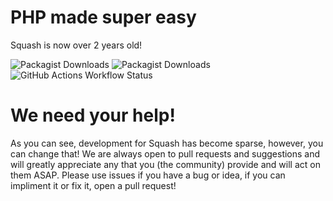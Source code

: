 # PHP made super easy

Squash is now over 2 years old!

![Packagist Downloads](https://img.shields.io/packagist/dt/squash-php/squash) ![Packagist Downloads](https://img.shields.io/packagist/v/squash-php/squash) ![GitHub Actions Workflow Status](https://img.shields.io/github/actions/workflow/status/squash-php/squash/php.yml)


# We need your help!
As you can see, development for Squash has become sparse, however, you can change that! We are always open to pull requests and suggestions and will greatly appreciate any that you (the community) provide and will act on them ASAP. Please use issues if you have a bug or idea, if you can impliment it or fix it, open a pull request!
